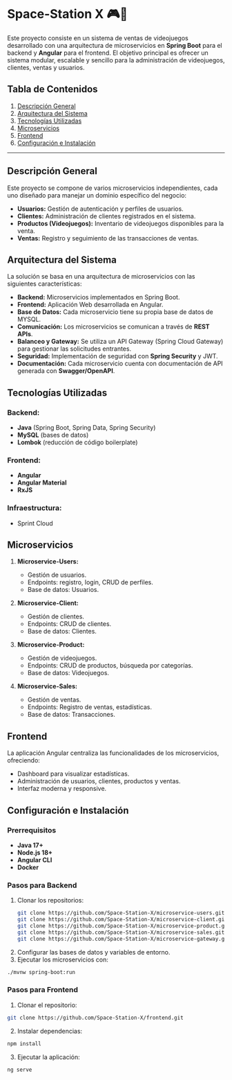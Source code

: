# Space-Station X 🎮👾

Este proyecto consiste en un sistema de ventas de videojuegos desarrollado con una arquitectura de microservicios en **Spring Boot** para el backend y **Angular** para el frontend. El objetivo principal es ofrecer un sistema modular, escalable y sencillo para la administración de videojuegos, clientes, ventas y usuarios.

## Tabla de Contenidos
1. [Descripción General](#descripción-general)
2. [Arquitectura del Sistema](#arquitectura-del-sistema)
3. [Tecnologías Utilizadas](#tecnologías-utilizadas)
4. [Microservicios](#microservicios)
5. [Frontend](#frontend)
6. [Configuración e Instalación](#configuración-e-instalación)

---

## Descripción General
Este proyecto se compone de varios microservicios independientes, cada uno diseñado para manejar un dominio específico del negocio:
- **Usuarios:** Gestión de autenticación y perfiles de usuarios.
- **Clientes:** Administración de clientes registrados en el sistema.
- **Productos (Videojuegos):** Inventario de videojuegos disponibles para la venta.
- **Ventas:** Registro y seguimiento de las transacciones de ventas.

## Arquitectura del Sistema
La solución se basa en una arquitectura de microservicios con las siguientes características:
- **Backend:** Microservicios implementados en Spring Boot.
- **Frontend:** Aplicación Web desarrollada en Angular.
- **Base de Datos:** Cada microservicio tiene su propia base de datos de MYSQL.
- **Comunicación:** Los microservicios se comunican a través de **REST APIs**.
- **Balanceo y Gateway:** Se utiliza un API Gateway (Spring Cloud Gateway) para gestionar las solicitudes entrantes.
- **Seguridad:** Implementación de seguridad con **Spring Security** y JWT.
- **Documentación:** Cada microservicio cuenta con documentación de API generada con **Swagger/OpenAPI**.

## Tecnologías Utilizadas
### Backend:
- **Java** (Spring Boot, Spring Data, Spring Security)
- **MySQL** (bases de datos)
- **Lombok** (reducción de código boilerplate)

### Frontend:
- **Angular** 
- **Angular Material**
- **RxJS** 

### Infraestructura:
- Sprint Cloud 

## Microservicios
1. **Microservice-Users:**
   - Gestión de usuarios.
   - Endpoints: registro, login, CRUD de perfiles.
   - Base de datos: Usuarios.

2. **Microservice-Client:**
   - Gestión de clientes.
   - Endpoints: CRUD de clientes.
   - Base de datos: Clientes.

3. **Microservice-Product:**
   - Gestión de videojuegos.
   - Endpoints: CRUD de productos, búsqueda por categorías.
   - Base de datos: Videojuegos.

4. **Microservice-Sales:**
   - Gestión de ventas.
   - Endpoints: Registro de ventas, estadísticas.
   - Base de datos: Transacciones.

## Frontend
La aplicación Angular centraliza las funcionalidades de los microservicios, ofreciendo:
- Dashboard para visualizar estadísticas.
- Administración de usuarios, clientes, productos y ventas.
- Interfaz moderna y responsive.

## Configuración e Instalación
### Prerrequisitos
- **Java 17+**
- **Node.js 18+**
- **Angular CLI**
- **Docker**

### Pasos para Backend
1. Clonar los repositorios:
   ```bash
   git clone https://github.com/Space-Station-X/microservice-users.git
   git clone https://github.com/Space-Station-X/microservice-client.git
   git clone https://github.com/Space-Station-X/microservice-product.git
   git clone https://github.com/Space-Station-X/microservice-sales.git
   git clone https://github.com/Space-Station-X/microservice-gateway.git
   ```   
2. Configurar las bases de datos y variables de entorno.
3. Ejecutar los microservicios con:
```bash
./mvnw spring-boot:run
```
### Pasos para Frontend
1. Clonar el repositorio:
```bash
git clone https://github.com/Space-Station-X/frontend.git
```
2. Instalar dependencias:
```bash
npm install
```
3. Ejecutar la aplicación:
```bash
ng serve
```
